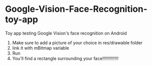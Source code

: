 # Google-Vision-Face-Recognition-toy-app

Toy app testing Google Vision's face recognition on Android

1. Make sure to add a picture of your choice in res/drawable folder
2. link it with mBitmap variable
3. Run
4. You'll find a rectangle surrounding your face!!!!!!!!!!!!!
